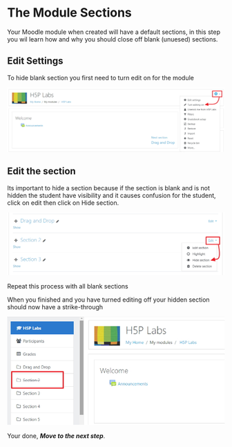 # The Module Sections

Your Moodle module when created will have a default sections, in this step you wil learn how and why you should close off blank (unuesed) sections.

## Edit Settings

To hide blank section you first need to turn edit on for the module

![](img/05.jpg)

## Edit the section

Its important to hide a section because if the section is blank and is not hidden the student have visibility and it causes confusion for the student, click on edit then click on Hide section.

![](img/06.jpg)

Repeat this process with all blank sections

When you finished and you have turned editing off your hidden section should now have a strike-through

![](img/07.jpg)

Your done,  ***Move to the next step***.
